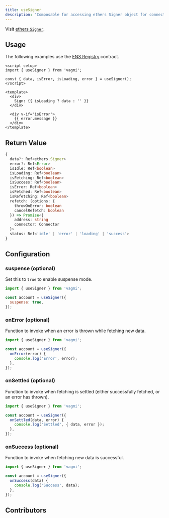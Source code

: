 ```yaml
---
title: useSigner
description: 'Composable for accessing ethers Signer object for connected account.'
---
```


Visit [ethers `Signer`](https://docs.ethers.io/v5/api/signer).

## Usage

The following examples use the [ENS Registry](https://etherscan.io/address/0x00000000000C2E074eC69A0dFb2997BA6C7d2e1e#code) contract.

```vue
<script setup>
import { useSigner } from 'vagmi';

const { data, isError, isLoading, error } = useSigner();
</script>

<template>
  <div>
    Sign: {{ isLoading ? data : '' }}
  </div>

  <div v-if="isError">
    {{ error.message }}
  </div>
</template>
```

## Return Value

```ts
{
  data?: Ref<ethers.Signer>
  error?: Ref<Error>
  isIdle: Ref<boolean>
  isLoading: Ref<boolean>
  isFetching: Ref<boolean>
  isSuccess: Ref<boolean>
  isError: Ref<boolean>
  isFetched: Ref<boolean>
  isRefetching: Ref<boolean>
  refetch: (options: {
    throwOnError: boolean
    cancelRefetch: boolean
  }) => Promise<{
    address: string
    connector: Connector
  }>
  status: Ref<'idle' | 'error' | 'loading' | 'success'>
}
```


## Configuration

### suspense (optional)

Set this to `true` to enable suspense mode.

```js
import { useSigner } from 'vagmi';

const account = useSigner({
  suspense: true,
});
```

### onError (optional)

Function to invoke when an error is thrown while fetching new data.

```js
import { useSigner } from 'vagmi';

const account = useSigner({
  onError(error) {
    console.log('Error', error);
  },
});
```

### onSettled (optional)

Function to invoke when fetching is settled (either successfully fetched, or an error has thrown).

```js
import { useSigner } from 'vagmi';

const account = useSigner({
  onSettled(data, error) {
    console.log('Settled', { data, error });
  },
});
```

### onSuccess (optional)

Function to invoke when fetching new data is successful.

```js
import { useSigner } from 'vagmi';

const account = useSigner({
  onSuccess(data) {
    console.log('Success', data);
  },
});
```

## Contributors
<Contributors fn="useSigner"></Contributors>
